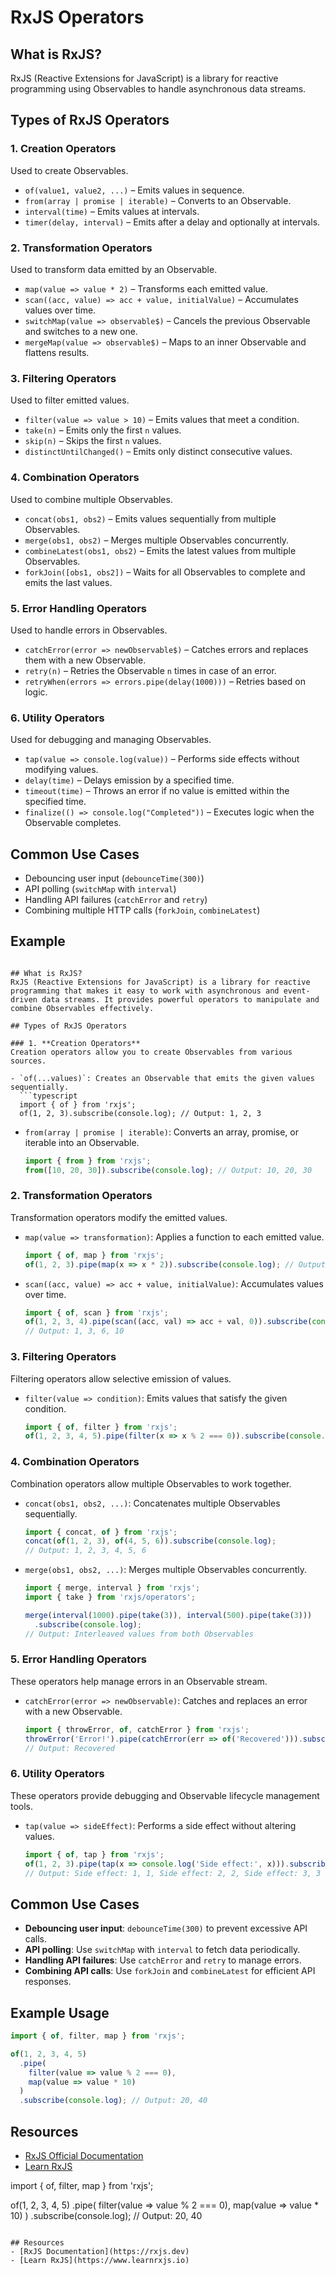 # RxJS Operators

## What is RxJS?
RxJS (Reactive Extensions for JavaScript) is a library for reactive programming using Observables to handle asynchronous data streams.

## Types of RxJS Operators

### 1. **Creation Operators**
Used to create Observables.
- `of(value1, value2, ...)` – Emits values in sequence.
- `from(array | promise | iterable)` – Converts to an Observable.
- `interval(time)` – Emits values at intervals.
- `timer(delay, interval)` – Emits after a delay and optionally at intervals.

### 2. **Transformation Operators**
Used to transform data emitted by an Observable.
- `map(value => value * 2)` – Transforms each emitted value.
- `scan((acc, value) => acc + value, initialValue)` – Accumulates values over time.
- `switchMap(value => observable$)` – Cancels the previous Observable and switches to a new one.
- `mergeMap(value => observable$)` – Maps to an inner Observable and flattens results.

### 3. **Filtering Operators**
Used to filter emitted values.
- `filter(value => value > 10)` – Emits values that meet a condition.
- `take(n)` – Emits only the first `n` values.
- `skip(n)` – Skips the first `n` values.
- `distinctUntilChanged()` – Emits only distinct consecutive values.

### 4. **Combination Operators**
Used to combine multiple Observables.
- `concat(obs1, obs2)` – Emits values sequentially from multiple Observables.
- `merge(obs1, obs2)` – Merges multiple Observables concurrently.
- `combineLatest(obs1, obs2)` – Emits the latest values from multiple Observables.
- `forkJoin([obs1, obs2])` – Waits for all Observables to complete and emits the last values.

### 5. **Error Handling Operators**
Used to handle errors in Observables.
- `catchError(error => newObservable$)` – Catches errors and replaces them with a new Observable.
- `retry(n)` – Retries the Observable `n` times in case of an error.
- `retryWhen(errors => errors.pipe(delay(1000)))` – Retries based on logic.

### 6. **Utility Operators**
Used for debugging and managing Observables.
- `tap(value => console.log(value))` – Performs side effects without modifying values.
- `delay(time)` – Delays emission by a specified time.
- `timeout(time)` – Throws an error if no value is emitted within the specified time.
- `finalize(() => console.log("Completed"))` – Executes logic when the Observable completes.

## Common Use Cases
- Debouncing user input (`debounceTime(300)`) 
- API polling (`switchMap` with `interval`)
- Handling API failures (`catchError` and `retry`)
- Combining multiple HTTP calls (`forkJoin`, `combineLatest`)

## Example
```typescript# RxJS Operators

## What is RxJS?
RxJS (Reactive Extensions for JavaScript) is a library for reactive programming that makes it easy to work with asynchronous and event-driven data streams. It provides powerful operators to manipulate and combine Observables effectively.

## Types of RxJS Operators

### 1. **Creation Operators**
Creation operators allow you to create Observables from various sources.

- `of(...values)`: Creates an Observable that emits the given values sequentially.
  ```typescript
  import { of } from 'rxjs';
  of(1, 2, 3).subscribe(console.log); // Output: 1, 2, 3
  ```
- `from(array | promise | iterable)`: Converts an array, promise, or iterable into an Observable.
  ```typescript
  import { from } from 'rxjs';
  from([10, 20, 30]).subscribe(console.log); // Output: 10, 20, 30
  ```

### 2. **Transformation Operators**
Transformation operators modify the emitted values.

- `map(value => transformation)`: Applies a function to each emitted value.
  ```typescript
  import { of, map } from 'rxjs';
  of(1, 2, 3).pipe(map(x => x * 2)).subscribe(console.log); // Output: 2, 4, 6
  ```

- `scan((acc, value) => acc + value, initialValue)`: Accumulates values over time.
  ```typescript
  import { of, scan } from 'rxjs';
  of(1, 2, 3, 4).pipe(scan((acc, val) => acc + val, 0)).subscribe(console.log);
  // Output: 1, 3, 6, 10
  ```

### 3. **Filtering Operators**
Filtering operators allow selective emission of values.

- `filter(value => condition)`: Emits values that satisfy the given condition.
  ```typescript
  import { of, filter } from 'rxjs';
  of(1, 2, 3, 4, 5).pipe(filter(x => x % 2 === 0)).subscribe(console.log); // Output: 2, 4
  ```

### 4. **Combination Operators**
Combination operators allow multiple Observables to work together.

- `concat(obs1, obs2, ...)`: Concatenates multiple Observables sequentially.
  ```typescript
  import { concat, of } from 'rxjs';
  concat(of(1, 2, 3), of(4, 5, 6)).subscribe(console.log);
  // Output: 1, 2, 3, 4, 5, 6
  ```

- `merge(obs1, obs2, ...)`: Merges multiple Observables concurrently.
  ```typescript
  import { merge, interval } from 'rxjs';
  import { take } from 'rxjs/operators';

  merge(interval(1000).pipe(take(3)), interval(500).pipe(take(3)))
    .subscribe(console.log);
  // Output: Interleaved values from both Observables
  ```

### 5. **Error Handling Operators**
These operators help manage errors in an Observable stream.

- `catchError(error => newObservable)`: Catches and replaces an error with a new Observable.
  ```typescript
  import { throwError, of, catchError } from 'rxjs';
  throwError('Error!').pipe(catchError(err => of('Recovered'))).subscribe(console.log);
  // Output: Recovered
  ```

### 6. **Utility Operators**
These operators provide debugging and Observable lifecycle management tools.

- `tap(value => sideEffect)`: Performs a side effect without altering values.
  ```typescript
  import { of, tap } from 'rxjs';
  of(1, 2, 3).pipe(tap(x => console.log('Side effect:', x))).subscribe(console.log);
  // Output: Side effect: 1, 1, Side effect: 2, 2, Side effect: 3, 3
  ```

## Common Use Cases
- **Debouncing user input**: `debounceTime(300)` to prevent excessive API calls.
- **API polling**: Use `switchMap` with `interval` to fetch data periodically.
- **Handling API failures**: Use `catchError` and `retry` to manage errors.
- **Combining API calls**: Use `forkJoin` and `combineLatest` for efficient API responses.

## Example Usage
```typescript
import { of, filter, map } from 'rxjs';

of(1, 2, 3, 4, 5)
  .pipe(
    filter(value => value % 2 === 0),
    map(value => value * 10)
  )
  .subscribe(console.log); // Output: 20, 40
```

## Resources
- [RxJS Official Documentation](https://rxjs.dev)
- [Learn RxJS](https://www.learnrxjs.io)

import { of, filter, map } from 'rxjs';

of(1, 2, 3, 4, 5)
  .pipe(
    filter(value => value % 2 === 0),
    map(value => value * 10)
  )
  .subscribe(console.log); // Output: 20, 40
```

## Resources
- [RxJS Documentation](https://rxjs.dev)
- [Learn RxJS](https://www.learnrxjs.io)
